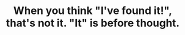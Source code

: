 ---
title: "When you think \"I've found it!\", that's not it. \"It\" is before thought."
tags: nondual 
star: true
nondualpractice: true
---